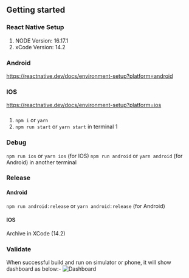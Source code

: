 ## Getting started

### React Native Setup
1. NODE Version: 16.17.1
2. xCode Version: 14.2

### Android
https://reactnative.dev/docs/environment-setup?platform=android
### IOS
https://reactnative.dev/docs/environment-setup?platform=ios

### 
1. `npm i` or `yarn`
2. `npm run start` or `yarn start` in terminal 1

### Debug
`npm run ios` or `yarn ios` (for IOS) `npm run android` or `yarn android` (for Android) in another terminal 
### Release
#### Android
`npm run android:release` or `yarn android:release` (for Android)
#### IOS
Archive in XCode (14.2)

### Validate
When successful build and run on simulator or phone, it will show dashboard as below:-
![Dashboard](https://github.com/edwardkong86/MAELite/assets/12832857/7434cd42-6711-43eb-8012-410a451c6c71)

